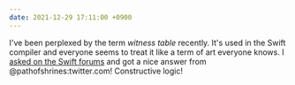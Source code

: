 ```yaml
---
date: 2021-12-29 17:11:00 +0900
---
```


I've been perplexed by the term _witness table_ recently. It's used in the Swift compiler and everyone seems to treat it like a term of art everyone knows. I [asked on the Swift forums](https://forums.swift.org/t/where-does-the-term-witness-table-come-from/54334) and got a nice answer from @pathofshrines:twitter.com! Constructive logic!
